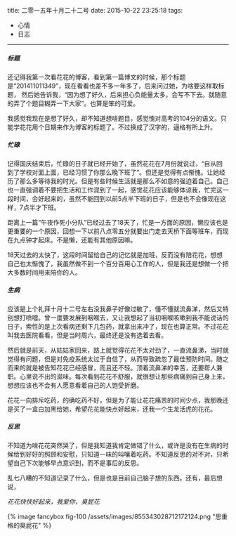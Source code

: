 title: 二零一五年十月二十二号
date: 2015-10-22 23:25:18
tags:
- 心情
- 日志
---

##### 标题
还记得我第一次看花花的博客，看到第一篇博文的时候，那个标题是“201411011349”，现在看看也差不多一年多了，后来问过她，为啥要这样取标题，
然后她告诉我，“因为想了好久，后来担心负能量太多，会写不下去。就随意的弄了个题目糊弄一下大家”。也算是笨的可爱。

我感觉我现在是想了好久，却不知道想啥题目，感觉愧对高考的104分的语文。只能学花花用个日期来作为博客的标题了。不过换成了汉字的，逼格有所上升。

##### 忙碌
记得国庆结束后，忙碌的日子就已经开始了，虽然花花在7月份就说过，“自从回到了学校对面上面，已经习惯了你那么晚下班了”。但还是觉得有点惭愧。让她经历了那么多等待我的时光。但是有些时候生活就是那么不如意的强迫着自己。自己也一直强调着不要把生活和工作混到了一起，感觉花花应该能够体谅我，忙完这一段时间，会好起来的，虽然不能回到以前5点半下班的日子，但是也不会像现在这样，7点半才下班。

距离上一篇“午夜作死小分队”已经过去了18天了，忙是一方面的原因，懒应该也是更重要的一个原因，回想一下以前八点零五分就要出门走去天桥下面等班车，而现在九点钟才起床。不是懒，还能有其他原因嘛。

18天过去的太快了，这段时间留给自己的记忆就是加班，反而没有陪花花，想想自己也太惭愧了，我虽然做不到一个百分百用心工作的人，但是我还是想做一个把大多数时间用来陪你的人。

##### 生病
应该是上个礼拜十月十二号左右没我鼻子好像过敏了，懂不懂就流鼻涕，然后又特别想打喷嚏。曾一度要发展到咽喉去，又让我想起了当初咽喉咳嗽到我不能说话的日子，索性的是上次看病还剩下几包药，就拿出来冲了，现在也算正常。不过花花叫我去医院看看，但是当时周六，最终还是没有选着去看。

然后就是前天，从姑姑家回来，路上就觉得花花不太对劲了，一直流鼻涕，当时就觉得有问题，但是对免疫系统太过于自信了，从而导致疏忽了最佳预防时间。随之而来的就是被告知花花已经感冒，而且还不轻。顶着流鼻涕的幸苦，还要帮人兼职。心里说不出的滋味。每次看到花花不舒服，就很想让那些病痛到自己身上来，想想应该也不会有人愿意看着自己的人饱受折磨。

花花一向排斥吃药，的确吃药不好，但是为了能让花花痛苦的时间少点，我那晚还是买了一盒白加黑给她，希望花花能快点好起来，还我一个生龙活虎的花花。

##### 反思
不知道为啥花花突然哭了，但是我知道我肯定做错了什么，或许是没有在生病的时候给到好好的照顾和安慰，只知道一味的叫嚷着吃药。不知道反思的对不对，只希望自己下次能够早点意识到，而不是事后的反思。


乱七八糟的不知道记录了什么，但是也是目前自己脑子想的东西。还有，最后想说，


*花花快快好起来，我爱你，臭屁花*


{% image fancybox fig-100 /assets/images/855343028712172124.png  "思重格的臭屁花" %}


